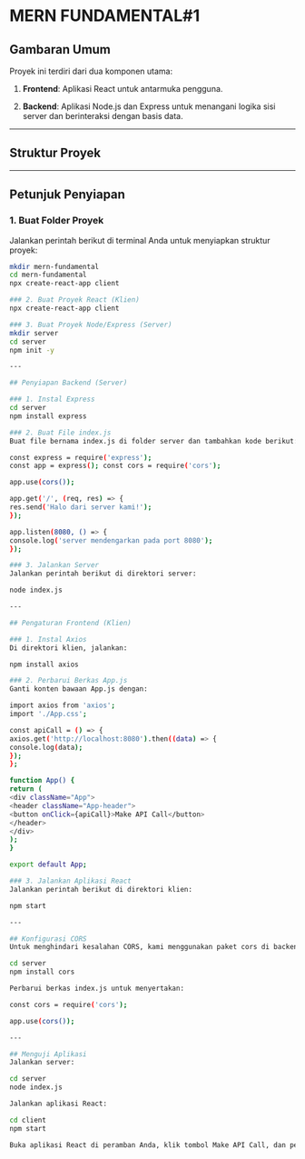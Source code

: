 # MERN FUNDAMENTAL#1

## Gambaran Umum

Proyek ini terdiri dari dua komponen utama:

1. **Frontend**: Aplikasi React untuk antarmuka pengguna.

2. **Backend**: Aplikasi Node.js dan Express untuk menangani logika sisi server dan berinteraksi dengan basis data.

---

## Struktur Proyek

---

## Petunjuk Penyiapan

### 1. Buat Folder Proyek
Jalankan perintah berikut di terminal Anda untuk menyiapkan struktur proyek:
```bash
mkdir mern-fundamental
cd mern-fundamental
npx create-react-app client

### 2. Buat Proyek React (Klien)
npx create-react-app client

### 3. Buat Proyek Node/Express (Server)
mkdir server
cd server
npm init -y

---

## Penyiapan Backend (Server)

### 1. Instal Express
cd server
npm install express

### 2. Buat File index.js
Buat file bernama index.js di folder server dan tambahkan kode berikut:

const express = require('express');
const app = express(); const cors = require('cors');

app.use(cors());

app.get('/', (req, res) => {
res.send('Halo dari server kami!');
});

app.listen(8080, () => {
console.log('server mendengarkan pada port 8080');
});

### 3. Jalankan Server
Jalankan perintah berikut di direktori server:

node index.js

---

## Pengaturan Frontend (Klien)

### 1. Instal Axios
Di direktori klien, jalankan:

npm install axios

### 2. Perbarui Berkas App.js
Ganti konten bawaan App.js dengan:

import axios from 'axios';
import './App.css';

const apiCall = () => {
axios.get('http://localhost:8080').then((data) => {
console.log(data);
});
};

function App() {
return (
<div className="App">
<header className="App-header">
<button onClick={apiCall}>Make API Call</button>
</header>
</div>
);
}

export default App;

### 3. Jalankan Aplikasi React
Jalankan perintah berikut di direktori klien:

npm start

---

## Konfigurasi CORS
Untuk menghindari kesalahan CORS, kami menggunakan paket cors di backend kami. Instal dengan menjalankan:

cd server
npm install cors

Perbarui berkas index.js untuk menyertakan:

const cors = require('cors');

app.use(cors());

---

## Menguji Aplikasi
Jalankan server:

cd server
node index.js

Jalankan aplikasi React:

cd client
npm start

Buka aplikasi React di peramban Anda, klik tombol Make API Call, dan periksa konsol untuk respons dari server.
